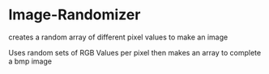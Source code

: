 # Image-Randomizer
creates a random array of different pixel values to make an image

Uses random sets of RGB Values per pixel then makes an array to complete a bmp image
